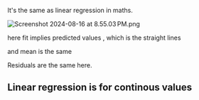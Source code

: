 It's the same as linear regression in maths.

![Screenshot 2024-08-16 at 8.55.03 PM.png](../../_resources/Screenshot%202024-08-16%20at%208.55.03 PM.png)

here fit implies predicted values , which is the straight lines

and mean is the same

Residuals are the same here.

## Linear regression is for continous values
